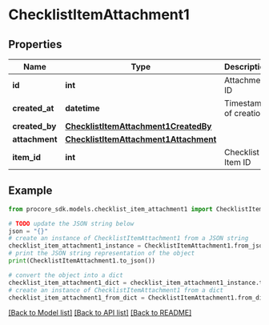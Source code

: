 # ChecklistItemAttachment1


## Properties

Name | Type | Description | Notes
------------ | ------------- | ------------- | -------------
**id** | **int** | Attachment ID | [optional] 
**created_at** | **datetime** | Timestamp of creation | [optional] 
**created_by** | [**ChecklistItemAttachment1CreatedBy**](ChecklistItemAttachment1CreatedBy.md) |  | [optional] 
**attachment** | [**ChecklistItemAttachment1Attachment**](ChecklistItemAttachment1Attachment.md) |  | [optional] 
**item_id** | **int** | Checklist Item ID | [optional] 

## Example

```python
from procore_sdk.models.checklist_item_attachment1 import ChecklistItemAttachment1

# TODO update the JSON string below
json = "{}"
# create an instance of ChecklistItemAttachment1 from a JSON string
checklist_item_attachment1_instance = ChecklistItemAttachment1.from_json(json)
# print the JSON string representation of the object
print(ChecklistItemAttachment1.to_json())

# convert the object into a dict
checklist_item_attachment1_dict = checklist_item_attachment1_instance.to_dict()
# create an instance of ChecklistItemAttachment1 from a dict
checklist_item_attachment1_from_dict = ChecklistItemAttachment1.from_dict(checklist_item_attachment1_dict)
```
[[Back to Model list]](../README.md#documentation-for-models) [[Back to API list]](../README.md#documentation-for-api-endpoints) [[Back to README]](../README.md)


